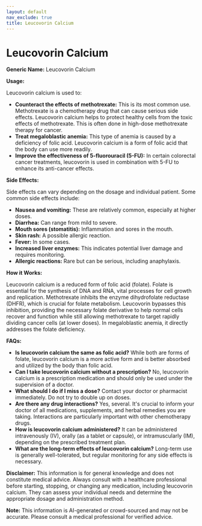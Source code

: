 ```yaml
---
layout: default
nav_exclude: true
title: Leucovorin Calcium
---
```


# Leucovorin Calcium

**Generic Name:** Leucovorin Calcium

**Usage:**

Leucovorin calcium is used to:

* **Counteract the effects of methotrexate:**  This is its most common use. Methotrexate is a chemotherapy drug that can cause serious side effects. Leucovorin calcium helps to protect healthy cells from the toxic effects of methotrexate. This is often done in high-dose methotrexate therapy for cancer.
* **Treat megaloblastic anemia:** This type of anemia is caused by a deficiency of folic acid. Leucovorin calcium is a form of folic acid that the body can use more readily.
* **Improve the effectiveness of 5-fluorouracil (5-FU):** In certain colorectal cancer treatments, leucovorin is used in combination with 5-FU to enhance its anti-cancer effects.

**Side Effects:**

Side effects can vary depending on the dosage and individual patient. Some common side effects include:

* **Nausea and vomiting:** These are relatively common, especially at higher doses.
* **Diarrhea:** Can range from mild to severe.
* **Mouth sores (stomatitis):** Inflammation and sores in the mouth.
* **Skin rash:**  A possible allergic reaction.
* **Fever:**  In some cases.
* **Increased liver enzymes:**  This indicates potential liver damage and requires monitoring.
* **Allergic reactions:**  Rare but can be serious, including anaphylaxis.


**How it Works:**

Leucovorin calcium is a reduced form of folic acid (folate).  Folate is essential for the synthesis of DNA and RNA, vital processes for cell growth and replication. Methotrexate inhibits the enzyme dihydrofolate reductase (DHFR), which is crucial for folate metabolism. Leucovorin bypasses this inhibition, providing the necessary folate derivative to help normal cells recover and function while still allowing methotrexate to target rapidly dividing cancer cells (at lower doses).  In megaloblastic anemia, it directly addresses the folate deficiency.


**FAQs:**

* **Is leucovorin calcium the same as folic acid?** While both are forms of folate, leucovorin calcium is a more active form and is better absorbed and utilized by the body than folic acid.
* **Can I take leucovorin calcium without a prescription?** No, leucovorin calcium is a prescription medication and should only be used under the supervision of a doctor.
* **What should I do if I miss a dose?** Contact your doctor or pharmacist immediately. Do not try to double up on doses.
* **Are there any drug interactions?** Yes, several.  It's crucial to inform your doctor of all medications, supplements, and herbal remedies you are taking.  Interactions are particularly important with other chemotherapy drugs.
* **How is leucovorin calcium administered?** It can be administered intravenously (IV), orally (as a tablet or capsule), or intramuscularly (IM), depending on the prescribed treatment plan.
* **What are the long-term effects of leucovorin calcium?** Long-term use is generally well-tolerated, but regular monitoring for any side effects is necessary.


**Disclaimer:** This information is for general knowledge and does not constitute medical advice.  Always consult with a healthcare professional before starting, stopping, or changing any medication, including leucovorin calcium. They can assess your individual needs and determine the appropriate dosage and administration method.


**Note:** This information is AI-generated or crowd-sourced and may not be accurate. Please consult a medical professional for verified advice.